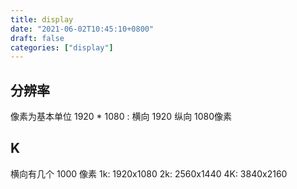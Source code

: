```yaml
---
title: display
date: "2021-06-02T10:45:10+0800"
draft: false
categories: ["display"]
---
```



## 分辨率

像素为基本单位
1920 * 1080 : 横向 1920 纵向 1080像素

## K

横向有几个 1000 像素
1k: 1920x1080
2k: 2560x1440
4K: 3840x2160
